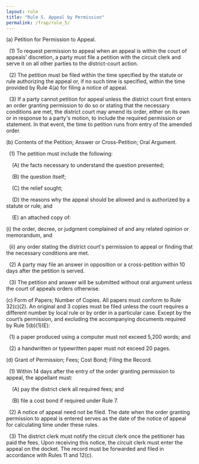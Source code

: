 ```yaml
---
layout: rule
title: "Rule 5. Appeal by Permission"
permalink: /frap/rule_5/
---
```


(a) Petition for Permission to Appeal.


&nbsp;&nbsp;(1) To request permission to appeal when an appeal is within the court of appeals’ discretion, a party must file a petition with the circuit clerk and serve it on all other parties to the district-court action.


&nbsp;&nbsp;(2) The petition must be filed within the time specified by the statute or rule authorizing the appeal or, if no such time is specified, within the time provided by Rule 4(a) for filing a notice of appeal.


&nbsp;&nbsp;(3) If a party cannot petition for appeal unless the district court first enters an order granting permission to do so or stating that the necessary conditions are met, the district court may amend its order, either on its own or in response to a party's motion, to include the required permission or statement. In that event, the time to petition runs from entry of the amended order.


(b) Contents of the Petition; Answer or Cross-Petition; Oral Argument.


&nbsp;&nbsp;(1) The petition must include the following:


&nbsp;&nbsp;&nbsp;&nbsp;(A) the facts necessary to understand the question presented;


&nbsp;&nbsp;&nbsp;&nbsp;(B) the question itself;


&nbsp;&nbsp;&nbsp;&nbsp;(C) the relief sought;


&nbsp;&nbsp;&nbsp;&nbsp;(D) the reasons why the appeal should be allowed and is authorized by a statute or rule; and


&nbsp;&nbsp;&nbsp;&nbsp;(E) an attached copy of:


(i) the order, decree, or judgment complained of and any related opinion or memorandum, and


&nbsp;&nbsp;(ii) any order stating the district court's permission to appeal or finding that the necessary conditions are met.


&nbsp;&nbsp;(2) A party may file an answer in opposition or a cross-petition within 10 days after the petition is served.


&nbsp;&nbsp;(3) The petition and answer will be submitted without oral argument unless the court of appeals orders otherwise.


(c) Form of Papers; Number of Copies. All papers must conform to Rule 32(c)(2). An original and 3 copies must be filed unless the court requires a different number by local rule or by order in a particular case. Except by the court’s permission, and excluding the accompanying documents required by Rule 5(b)(1)(E):


&nbsp;&nbsp;(1) a paper produced using a computer must not exceed 5,200 words; and


&nbsp;&nbsp;(2) a handwritten or typewritten paper must not exceed 20 pages.


(d) Grant of Permission; Fees; Cost Bond; Filing the Record.


&nbsp;&nbsp;(1) Within 14 days after the entry of the order granting permission to appeal, the appellant must:


&nbsp;&nbsp;&nbsp;&nbsp;(A) pay the district clerk all required fees; and


&nbsp;&nbsp;&nbsp;&nbsp;(B) file a cost bond if required under Rule 7.


&nbsp;&nbsp;(2) A notice of appeal need not be filed. The date when the order granting permission to appeal is entered serves as the date of the notice of appeal for calculating time under these rules.


&nbsp;&nbsp;(3) The district clerk must notify the circuit clerk once the petitioner has paid the fees. Upon receiving this notice, the circuit clerk must enter the appeal on the docket. The record must be forwarded and filed in accordance with Rules 11 and 12(c).